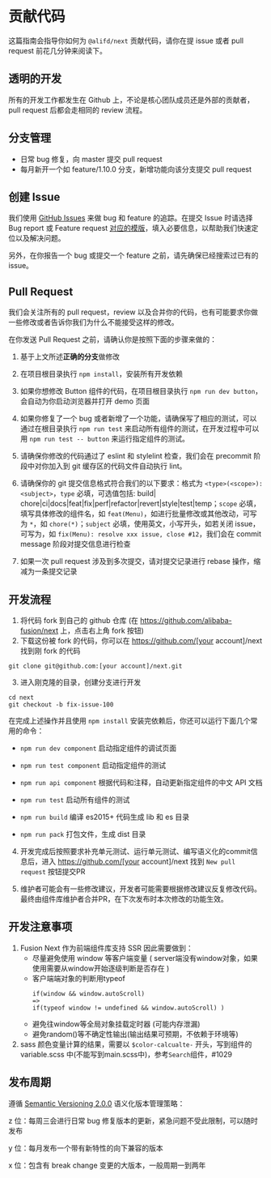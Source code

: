 # 贡献代码

这篇指南会指导你如何为 `@alifd/next` 贡献代码，请你在提 issue 或者 pull request 前花几分钟来阅读下。

## 透明的开发

所有的开发工作都发生在 Github 上，不论是核心团队成员还是外部的贡献者，pull request 后都会走相同的 review 流程。

## 分支管理

* 日常 bug 修复，向 master 提交 pull request
* 每月新开一个如 feature/1.10.0 分支，新增功能向该分支提交 pull request

## 创建 Issue

我们使用 [GitHub Issues](https://github.com/alibaba-fusion/next/issues) 来做 bug 和 feature 的追踪。在提交 Issue 时请选择 Bug report 或 Feature request [对应的模版](https://fusion.design/feedback)，填入必要信息，以帮助我们快速定位以及解决问题。

另外，在你报告一个 bug 或提交一个 feature 之前，请先确保已经搜索过已有的 issue。

## Pull Request

我们会关注所有的 pull request，review 以及合并你的代码，也有可能要求你做一些修改或者告诉你我们为什么不能接受这样的修改。

在你发送 Pull Request 之前，请确认你是按照下面的步骤来做的：

1. 基于上文所述**正确的分支**做修改

2. 在项目根目录执行 `npm install`，安装所有开发依赖

3. 如果你想修改 Button 组件的代码，在项目根目录执行 `npm run dev button`，会自动为你启动浏览器并打开 demo 页面

4. 如果你修复了一个 bug 或者新增了一个功能，请确保写了相应的测试，可以通过在根目录执行 `npm run test` 来启动所有组件的测试，在开发过程中可以用 `npm run test -- button` 来运行指定组件的测试。

5. 请确保你修改的代码通过了 eslint 和 stylelint 检查，我们会在 precommit 阶段中对你加入到 git 缓存区的代码文件自动执行 lint。

6. 请确保你的 git 提交信息格式符合我们的以下要求：格式为 `<type>(<scope>): <subject>`，`type` 必填，可选值包括: build|
chore|ci|docs|feat|fix|perf|refactor|revert|style|test|temp；`scope` 必填，填写具体修改的组件名，如 `feat(Menu)`，如进行批量修改或其他改动，可写为 `*`，如 `chore(*)`；`subject` 必填，使用英文，小写开头，如若关闭 issue，可写为，如 `fix(Menu): resolve xxx issue, close #12`，我们会在 commit message 阶段对提交信息进行检查

7. 如果一次 pull request 涉及到多次提交，请对提交记录进行 rebase 操作，缩减为一条提交记录

## 开发流程

1. 将代码 fork 到自己的 github 仓库 (在 https://github.com/alibaba-fusion/next 上，点击右上角 fork 按钮)
2. 下载这份被 fork 的代码，你可以在 https://github.com/[your account]/next 找到刚 fork 的代码
```
git clone git@github.com:[your account]/next.git
```
3. 进入刚克隆的目录，创建分支进行开发
```
cd next
git checkout -b fix-issue-100
```

在完成上述操作并且使用 `npm install` 安装完依赖后，你还可以运行下面几个常用的命令：

* `npm run dev component` 启动指定组件的调试页面

* `npm run test component` 启动指定组件的测试

* `npm run api component` 根据代码和注释，自动更新指定组件的中文 API 文档

* `npm run test` 启动所有组件的测试

* `npm run build` 编译 es2015+ 代码生成 lib 和 es 目录

* `npm run pack` 打包文件，生成 dist 目录

4. 开发完成后按照要求补充单元测试、运行单元测试、编写语义化的commit信息后，进入 https://github.com/[your account]/next 找到 `New pull request` 按钮提交PR

5. 维护者可能会有一些修改建议，开发者可能需要根据修改建议反复修改代码。最终由组件库维护者合并PR，在下次发布时本次修改的功能生效。

## 开发注意事项

1. Fusion Next 作为前端组件库支持 SSR 因此需要做到：
    - 尽量避免使用 window 等客户端变量 ( server端没有window对象，如果使用需要从window开始逐级判断是否存在 )
    - 客户端端对象的判断用typeof
        ```
        if(window && window.autoScroll)
        =>
        if(typeof window != undefined && window.autoScroll) )
        ```
    - 避免往window等全局对象挂载定时器 (可能内存泄漏)
    - 避免random()等不确定性输出(输出结果可预期，不依赖于环境等)
2. sass 颜色变量计算的结果，需要以 `$color-calcualte-` 开头，写到组件的 variable.scss 中(不能写到main.scss中)，参考`Search`组件，#1029


## 发布周期

遵循 [Semantic Versioning 2.0.0](https://semver.org/) 语义化版本管理策略：

z 位：每周三会进行日常 bug 修复版本的更新，紧急问题不受此限制，可以随时发布

y 位：每月发布一个带有新特性的向下兼容的版本

x 位：包含有 break change 变更的大版本，一般周期一到两年

